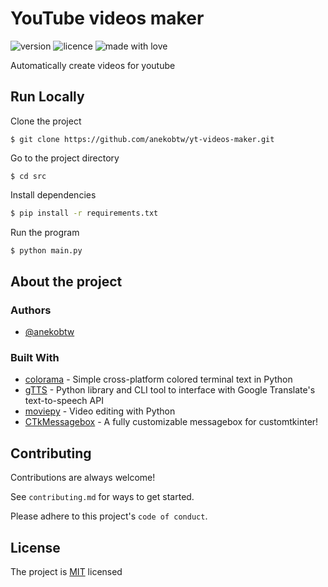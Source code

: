 # YouTube videos maker
![version](https://img.shields.io/badge/Project_version-2.0.0-blue)
![licence](https://img.shields.io/badge/License-MIT-green)
![made with love](https://img.shields.io/badge/Made_with-Love-red)
 
Automatically create videos for youtube

## Run Locally
Clone the project

```
$ git clone https://github.com/anekobtw/yt-videos-maker.git
```

Go to the project directory

```
$ cd src
```

Install dependencies

```bash
$ pip install -r requirements.txt
```

Run the program

```bash
$ python main.py
```

## About the project
### Authors

- [@anekobtw](https://www.github.com/anekobtw) 
 ### Built With
- [colorama](https://github.com/tartley/colorama) - Simple cross-platform colored terminal text in Python 
- [gTTS](https://github.com/pndurette/gTTS) - Python library and CLI tool to interface with Google Translate's text-to-speech API
- [moviepy](https://github.com/Zulko/moviepy) - Video editing with Python
- [CTkMessagebox](https://github.com/Akascape/CTkMessagebox) - A fully customizable messagebox for customtkinter!

## Contributing
Contributions are always welcome!

See `contributing.md` for ways to get started.

Please adhere to this project's `code of conduct`.

## License
The project is [MIT](https://choosealicense.com/licenses/mit/) licensed
